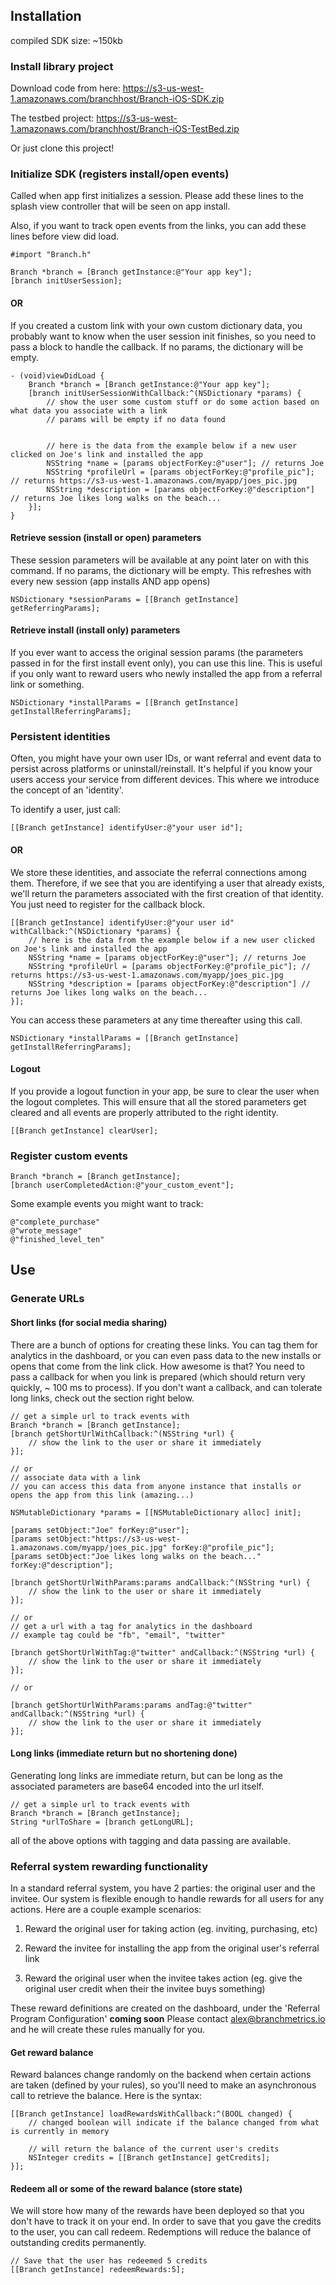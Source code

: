 ## Installation

compiled SDK size: ~150kb

### Install library project

Download code from here:
https://s3-us-west-1.amazonaws.com/branchhost/Branch-iOS-SDK.zip

The testbed project:
https://s3-us-west-1.amazonaws.com/branchhost/Branch-iOS-TestBed.zip

Or just clone this project!

### Initialize SDK (registers install/open events)

Called when app first initializes a session. Please add these lines to the splash view controller that will be seen on app install.

Also, if you want to track open events from the links, you can add these lines before view did load.

```objc
#import "Branch.h"

Branch *branch = [Branch getInstance:@"Your app key"];
[branch initUserSession];
```

#### OR

If you created a custom link with your own custom dictionary data, you probably want to know when the user session init finishes, so you need to pass a block to handle the callback. If no params, the dictionary will be empty.

```objc
- (void)viewDidLoad {
	Branch *branch = [Branch getInstance:@"Your app key"];
	[branch initUserSessionWithCallback:^(NSDictionary *params) {
		// show the user some custom stuff or do some action based on what data you associate with a link
		// params will be empty if no data found


		// here is the data from the example below if a new user clicked on Joe's link and installed the app
		NSString *name = [params objectForKey:@"user"]; // returns Joe
		NSString *profileUrl = [params objectForKey:@"profile_pic"]; // returns https://s3-us-west-1.amazonaws.com/myapp/joes_pic.jpg
		NSString *description = [params objectForKey:@"description"] // returns Joe likes long walks on the beach...
	}];
}
```

#### Retrieve session (install or open) parameters

These session parameters will be available at any point later on with this command. If no params, the dictionary will be empty. This refreshes with every new session (app installs AND app opens)
```objc
NSDictionary *sessionParams = [[Branch getInstance] getReferringParams];
```

#### Retrieve install (install only) parameters

If you ever want to access the original session params (the parameters passed in for the first install event only), you can use this line. This is useful if you only want to reward users who newly installed the app from a referral link or something.
```objc
NSDictionary *installParams = [[Branch getInstance] getInstallReferringParams];
```

### Persistent identities

Often, you might have your own user IDs, or want referral and event data to persist across platforms or uninstall/reinstall. It's helpful if you know your users access your service from different devices. This where we introduce the concept of an 'identity'.

To identify a user, just call:
```objc
[[Branch getInstance] identifyUser:@"your user id"];
```

#### OR

We store these identities, and associate the referral connections among them. Therefore, if we see that you are identifying a user that already exists, we'll return the parameters associated with the first creation of that identity. You just need to register for the callback block.

```objc
[[Branch getInstance] identifyUser:@"your user id" withCallback:^(NSDictionary *params) {
	// here is the data from the example below if a new user clicked on Joe's link and installed the app
	NSString *name = [params objectForKey:@"user"]; // returns Joe
	NSString *profileUrl = [params objectForKey:@"profile_pic"]; // returns https://s3-us-west-1.amazonaws.com/myapp/joes_pic.jpg
	NSString *description = [params objectForKey:@"description"] // returns Joe likes long walks on the beach...
}];
```

You can access these parameters at any time thereafter using this call.
```objc
NSDictionary *installParams = [[Branch getInstance] getInstallReferringParams];
```

#### Logout

If you provide a logout function in your app, be sure to clear the user when the logout completes. This will ensure that all the stored parameters get cleared and all events are properly attributed to the right identity.

```objc
[[Branch getInstance] clearUser];
```

### Register custom events

```objc
Branch *branch = [Branch getInstance];
[branch userCompletedAction:@"your_custom_event"]; 
```

Some example events you might want to track:
```objc
@"complete_purchase"
@"wrote_message"
@"finished_level_ten"
```

## Use

### Generate URLs

#### Short links (for social media sharing)

There are a bunch of options for creating these links. You can tag them for analytics in the dashboard, or you can even pass data to the new installs or opens that come from the link click. How awesome is that? You need to pass a callback for when you link is prepared (which should return very quickly, ~ 100 ms to process). If you don't want a callback, and can tolerate long links, check out the section right below.

```objc
// get a simple url to track events with
Branch *branch = [Branch getInstance];
[branch getShortUrlWithCallback:^(NSString *url) {
	// show the link to the user or share it immediately
}];

// or 
// associate data with a link
// you can access this data from anyone instance that installs or opens the app from this link (amazing...)

NSMutableDictionary *params = [[NSMutableDictionary alloc] init];

[params setObject:"Joe" forKey:@"user"];
[params setObject:"https://s3-us-west-1.amazonaws.com/myapp/joes_pic.jpg" forKey:@"profile_pic"];
[params setObject:"Joe likes long walks on the beach..." forKey:@"description"];

[branch getShortUrlWithParams:params andCallback:^(NSString *url) {
	// show the link to the user or share it immediately	
}];

// or
// get a url with a tag for analytics in the dashboard
// example tag could be "fb", "email", "twitter"

[branch getShortUrlWithTag:@"twitter" andCallback:^(NSString *url) {
	// show the link to the user or share it immediately
}];

// or

[branch getShortUrlWithParams:params andTag:@"twitter" andCallback:^(NSString *url) {
	// show the link to the user or share it immediately
}];
```

#### Long links (immediate return but no shortening done)

Generating long links are immediate return, but can be long as the associated parameters are base64 encoded into the url itself.

```objc
// get a simple url to track events with
Branch *branch = [Branch getInstance];
String *urlToShare = [branch getLongURL];
```

all of the above options with tagging and data passing are available.


### Referral system rewarding functionality

In a standard referral system, you have 2 parties: the original user and the invitee. Our system is flexible enough to handle rewards for all users for any actions. Here are a couple example scenarios:

1) Reward the original user for taking action (eg. inviting, purchasing, etc)

2) Reward the invitee for installing the app from the original user's referral link

3) Reward the original user when the invitee takes action (eg. give the original user credit when their the invitee buys something)

These reward definitions are created on the dashboard, under the 'Referral Program Configuration' **coming soon** Please contact alex@branchmetrics.io and he will create these rules manually for you.

#### Get reward balance

Reward balances change randomly on the backend when certain actions are taken (defined by your rules), so you'll need to make an asynchronous call to retrieve the balance. Here is the syntax:

```objc
[[Branch getInstance] loadRewardsWithCallback:^(BOOL changed) {
	// changed boolean will indicate if the balance changed from what is currently in memory

	// will return the balance of the current user's credits
	NSInteger credits = [[Branch getInstance] getCredits];
}];
```

#### Redeem all or some of the reward balance (store state)

We will store how many of the rewards have been deployed so that you don't have to track it on your end. In order to save that you gave the credits to the user, you can call redeem. Redemptions will reduce the balance of outstanding credits permanently.

```objc
// Save that the user has redeemed 5 credits
[[Branch getInstance] redeemRewards:5];
```
